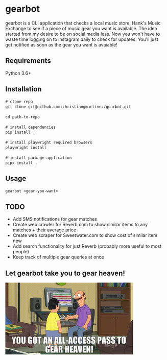 # gearbot

gearbot is a CLI application that checks a local music store, Hank's Music Exchange to see if a piece of music gear you want is available.
The idea started from my desire to be on social media less. Now you won't have to waste time logging on to instagram daily to check for updates.
You'll just get notified as soon as the gear you want is avaiable!

## Requirements
Python 3.6+

## Installation

```
# clone repo
git clone git@github.com:christiangmartinez/gearbot.git

cd path-to-repo

# install dependencies
pip install .

# install playwright required browsers
playwright install

# install package application
pipx install .

```

## Usage
`gearbot <gear-you-want>`

## TODO
- Add SMS notifications for gear matches
- Create web crawler for Reverb.com to show similar items to any matches + their average price
- Create web scraper for Sweetwater.com to show cost of similar item new
- Add search functionality for just Reverb (probably more useful to most people)
- Keep track of multiple gear queries at once

## Let gearbot take you to gear heaven!
![gear heaven gif](gear_heaven.gif)
